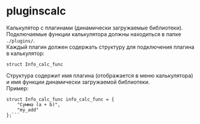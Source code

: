 # pluginscalc
  
Калькулятор с плагинами (динамически загружаемые библиотеки).  
Подключаемые функции калькулятора должны находиться в папке `./plugins/`.  
Каждый плагин должен содержать структуру для подключения плагина в калькулятор:  
```
struct Info_calc_func
```  
Структура содержит имя плагина (отображается в меню калькулятора) и имя функции динамически загружаемой библиотеки.  
Пример:  
```
struct Info_calc_func info_calc_func = {
    "Сумма (a + b)",
    "my_add"
};```
